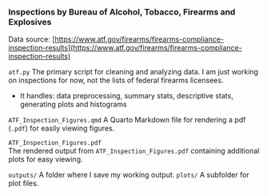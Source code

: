 ### Inspections by Bureau of Alcohol, Tobacco, Firearms and Explosives 

Data source: [https://www.atf.gov/firearms/firearms-compliance-inspection-results](https://www.atf.gov/firearms/firearms-compliance-inspection-results)

`atf.py` 
  The primary script for cleaning and analyzing data. I am just working on inspections for now, not the lists of federal firearms licensees.
  - It handles: data preprocessing, summary stats, descriptive stats, generating plots and histograms

`ATF_Inspection_Figures.qmd` 
  A Quarto Markdown file for rendering a pdf (`.pdf`) for easily viewing figures.

`ATF_Inspection_Figures.pdf`  
  The rendered output from `ATF_Inspection_Figures.pdf` containing additional plots for easy viewing.

`outputs/`
A folder where I save my working output.
    `plots/`
    A subfolder for plot files.



<!-- 
  - It outputs 
    - A cleaned Excel spreadsheet (`.xlsx`) with: the panel, summary stats, descriptive stats
    - Time series in a short video (`.mp4`)
- `utils.py`
  A utility module containing plotting functions used in `atf.py`

-->